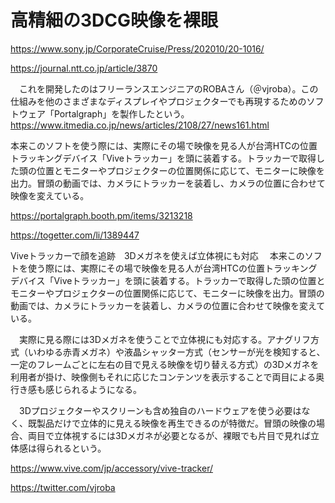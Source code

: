 # 高精細の3DCG映像を裸眼
https://www.sony.jp/CorporateCruise/Press/202010/20-1016/


https://journal.ntt.co.jp/article/3870


　これを開発したのはフリーランスエンジニアのROBAさん（＠vjroba）。この仕組みを他のさまざまなディスプレイやプロジェクターでも再現するためのソフトウェア「Portalgraph」を製作したという。
 https://www.itmedia.co.jp/news/articles/2108/27/news161.html


本来このソフトを使う際には、実際にその場で映像を見る人が台湾HTCの位置トラッキングデバイス「Viveトラッカー」を頭に装着する。トラッカーで取得した頭の位置とモニターやプロジェクターの位置関係に応じて、モニターに映像を出力。冒頭の動画では、カメラにトラッカーを装着し、カメラの位置に合わせて映像を変えている。


https://portalgraph.booth.pm/items/3213218

https://togetter.com/li/1389447


Viveトラッカーで顔を追跡　3Dメガネを使えば立体視にも対応
　本来このソフトを使う際には、実際にその場で映像を見る人が台湾HTCの位置トラッキングデバイス「Viveトラッカー」を頭に装着する。トラッカーで取得した頭の位置とモニターやプロジェクターの位置関係に応じて、モニターに映像を出力。冒頭の動画では、カメラにトラッカーを装着し、カメラの位置に合わせて映像を変えている。

　実際に見る際には3Dメガネを使うことで立体視にも対応する。アナグリフ方式（いわゆる赤青メガネ）や液晶シャッター方式（センサーが光を検知すると、一定のフレームごとに左右の目で見える映像を切り替える方式）の3Dメガネを利用者が掛け、映像側もそれに応じたコンテンツを表示することで両目による奥行き感も感じられるようになる。

　3Dプロジェクターやスクリーンも含め独自のハードウェアを使う必要はなく、既製品だけで立体的に見える映像を再生できるのが特徴だ。冒頭の映像の場合、両目で立体視するには3Dメガネが必要となるが、裸眼でも片目で見れば立体感は得られるという。
 
 
 https://www.vive.com/jp/accessory/vive-tracker/
 
 https://twitter.com/vjroba
